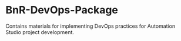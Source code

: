 # BnR-DevOps-Package
Contains materials for implementing DevOps practices for Automation Studio project development.
